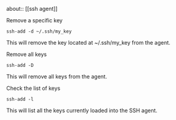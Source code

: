   
  about:: [[ssh agent]]
  
  Remove a specific key

    ssh-add -d ~/.ssh/my_key

  This will remove the key located at  ~/.ssh/my_key  from the agent.

  Remove all keys

    ssh-add -D

  This will remove all keys from the agent.

  Check the list of keys

    ssh-add -l

  This will list all the keys currently loaded into the SSH agent.